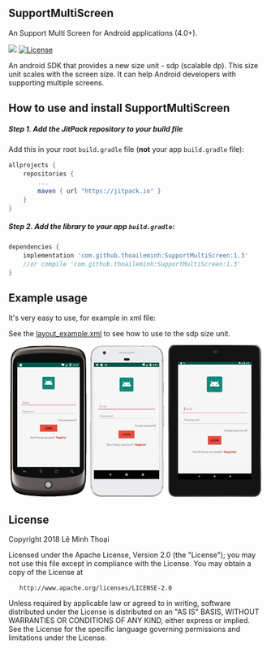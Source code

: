 ## SupportMultiScreen
An Support Multi Screen for Android applications (4.0+).

[![](https://jitpack.io/v/thoaileminh/SupportMultiScreen.svg)](https://jitpack.io/#thoaileminh/SupportMultiScreen)
[![License](https://img.shields.io/badge/License-Apache%202.0-blue.svg)](https://opensource.org/licenses/Apache-2.0)

An android SDK that provides a new size unit - sdp (scalable dp). This size unit scales with the screen size. It can help Android developers with supporting multiple screens.

## How to use and install SupportMultiScreen

##### Step 1. Add the JitPack repository to your build file
Add this in your root `build.gradle` file (**not** your app `build.gradle` file):

```gradle
allprojects {
    repositories {
        ...
        maven { url "https://jitpack.io" }
    }
}
```

##### Step 2. Add the library to your app `build.gradle`:

```gradle
dependencies {
    implementation 'com.github.thoaileminh:SupportMultiScreen:1.3'
    //or compile 'com.github.thoaileminh:SupportMultiScreen:1.3'
}
```


## Example usage
It's very easy to use, for example in xml file:

See the [layout_example.xml](https://github.com/thoaileminh/SupportMultiScreen/tree/master/app/src/main/res/layout/layout_example.xml) to see how to use to the sdp size unit.

![](https://raw.githubusercontent.com/thoaileminh/SupportMultiScreen/master/app/src/main/res/drawable/example.png)


## License

Copyright 2018 Lê Minh Thoại

   Licensed under the Apache License, Version 2.0 (the "License");
   you may not use this file except in compliance with the License.
   You may obtain a copy of the License at

       http://www.apache.org/licenses/LICENSE-2.0

   Unless required by applicable law or agreed to in writing, software
   distributed under the License is distributed on an "AS IS" BASIS,
   WITHOUT WARRANTIES OR CONDITIONS OF ANY KIND, either express or implied.
   See the License for the specific language governing permissions and limitations under the License.
